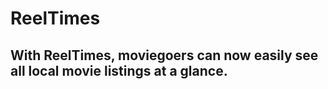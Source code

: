 # ReelTimes

## With ReelTimes, moviegoers can now easily see all local movie listings at a glance.
